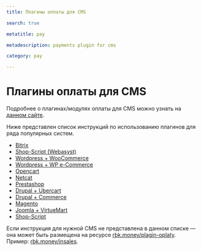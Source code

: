 ```yaml
---
title: Плагины оплаты для CMS 

search: true

metatitle: pay

metadescription: payments plugin for cms

category: pay

---
```


# Плагины оплаты для CMS

Подробнее о плагинах/модулях оплаты для CMS можно узнать на [данном сайте](https://rbk.money/plagin-oplaty/).

Ниже представлен список инструкций по использованию плагинов для ряда популярных систем.

- [Bitrix](https://github.com/rbkmoney/rbkmoney-cms-bitrix/blob/master/README.md)                    
- [Shop-Script (Webasyst)](https://github.com/rbkmoney/rbkmoney-cms-shop-script/blob/master/README.md)
- [Wordpress + WooCommerce](https://github.com/rbkmoney/rbkmoney-cms-wp-woo-commerce/blob/master/README.md)
- [Wordpress + WP e-Commerce](https://github.com/rbkmoney/rbkmoney-cms-wp-e-commerce/blob/master/README.md)
- [Opencart](https://github.com/rbkmoney/rbkmoney-cms-opencart/blob/master/README.md)
- [Netcat](https://github.com/rbkmoney/rbkmoney-cms-netcat/blob/master/README.md)
- [Prestashop](https://github.com/rbkmoney/rbkmoney-cms-prestashop/blob/master/README.md)
- [Drupal + Ubercart](https://github.com/rbkmoney/rbkmoney-cms-drupal-ubercart/blob/master/README.md)
- [Drupal + Commerce](https://github.com/rbkmoney/rbkmoney-cms-drupal-commerce/blob/master/README.md)
- [Magento](https://github.com/rbkmoney/rbkmoney-cms-magento/blob/master/README.md)
- [Joomla + VirtueMart](https://github.com/rbkmoney/rbkmoney-cms-joomla-virtuemart/blob/master/README.md)
- [Shop-Script](https://github.com/rbkmoney/rbkmoney-cms-shop-script/blob/master/README.md)

Если инструкция для нужной CMS не представлена в данном списке — она может быть размещена на ресурсе [rbk.money/plagin-oplaty](https://rbk.money/plagin-oplaty/). Пример: [rbk.money/insales](https://rbk.money/insales/).
